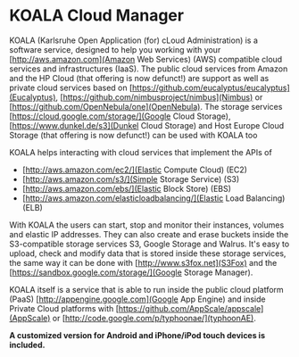 # KOALA Cloud Manager

KOALA (Karlsruhe Open Application (for) cLoud Administration) is a software service, designed to help you working with your [http://aws.amazon.com](Amazon Web Services) (AWS) compatible cloud services and infrastructures (IaaS). The public cloud services from Amazon and the HP Cloud (that offering is now defunct!) are support as well as private cloud services based on [https://github.com/eucalyptus/eucalyptus](Eucalyptus), [https://github.com/nimbusproject/nimbus](Nimbus) or [https://github.com/OpenNebula/one](OpenNebula). The storage services [https://cloud.google.com/storage/](Google Cloud Storage), [https://www.dunkel.de/s3](Dunkel Cloud Storage) and Host Europe Cloud Storage (that offering is now defunct!) can be used with KOALA too

KOALA helps interacting with cloud services that implement the APIs of 

- [http://aws.amazon.com/ec2/](Elastic Compute Cloud) (EC2) 
- [http://aws.amazon.com/s3/](Simple Storage Service) (S3)
- [http://aws.amazon.com/ebs/](Elastic Block Store) (EBS) 
- [http://aws.amazon.com/elasticloadbalancing/](Elastic Load Balancing) (ELB)

With KOALA the users can start, stop and monitor their instances, volumes and elastic IP addresses. They can also create and erase buckets inside the S3-compatible storage services S3, Google Storage and Walrus. It's easy to upload, check and modify data that is stored inside these storage services, the same way it can be done with [http://www.s3fox.net](S3Fox) and the [https://sandbox.google.com/storage/](Google Storage Manager).

KOALA itself is a service that is able to run inside the public cloud platform (PaaS) [http://appengine.google.com](Google App Engine) and inside Private Cloud platforms with [https://github.com/AppScale/appscale](AppScale) or [http://code.google.com/p/typhoonae/](typhoonAE).

**A customized version for Android and iPhone/iPod touch devices is included.**
